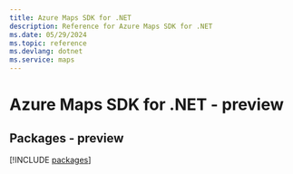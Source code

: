 ```yaml
---
title: Azure Maps SDK for .NET
description: Reference for Azure Maps SDK for .NET
ms.date: 05/29/2024
ms.topic: reference
ms.devlang: dotnet
ms.service: maps
---
```

# Azure Maps SDK for .NET - preview
## Packages - preview
[!INCLUDE [packages](maps-index.md)]